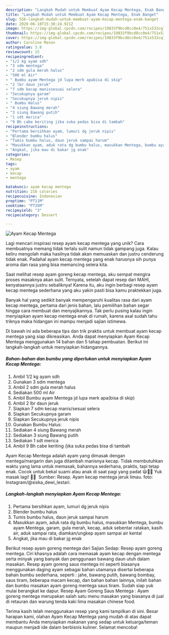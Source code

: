 ```yaml
---
description: "Langkah Mudah untuk Membuat Ayam Kecap Mentega, Enak Banget"
title: "Langkah Mudah untuk Membuat Ayam Kecap Mentega, Enak Banget"
slug: 556-langkah-mudah-untuk-membuat-ayam-kecap-mentega-enak-banget
date: 2020-06-18T15:30:24.921Z
image: https://img-global.cpcdn.com/recipes/19833f9bcd8cc0e4/751x532cq70/ayam-kecap-mentega-foto-resep-utama.jpg
thumbnail: https://img-global.cpcdn.com/recipes/19833f9bcd8cc0e4/751x532cq70/ayam-kecap-mentega-foto-resep-utama.jpg
cover: https://img-global.cpcdn.com/recipes/19833f9bcd8cc0e4/751x532cq70/ayam-kecap-mentega-foto-resep-utama.jpg
author: Caroline Mason
ratingvalue: 3.8
reviewcount: 15
recipeingredient:
- "1/2 kg ayam sdh"
- "3 sdm mentega"
- "2 sdm gula merah halus"
- "500 ml Air"
- " Bumbu ayam Mentega jd lupa merk apabisa di skip"
- "2 lbr daun jeruk"
- "7 sdm kecap manissesuai selera"
- "Secukupnya garam"
- "Secukupnya jeruk nipis"
- " Bumbu Halus"
- "4 siung Bawang merah"
- "3 siung Bawang putih"
- "1 sdt merica"
- "9 Bh cabe keriting jika suka pedas bisa di tambah"
recipeinstructions:
- "Pertama bersihkan ayam, lumuri dg jeruk nipis"
- "Blender bumbu halus"
- "Tumis bumbu halus, daun jeruk sampai harum"
- "Masukkan ayam, aduk rata dg bumbu halus, masukkan Mentega, bumbu ayam Mentega, garam, gula merah, kecap, aduk sebentar ratakan, kasih air, aduk sampai rata, diamkan/ungkep ayam sampai air kental"
- "Angkat, jika mau di bakar jg enak"
categories:
- Resep
tags:
- ayam
- kecap
- mentega

katakunci: ayam kecap mentega 
nutrition: 216 calories
recipecuisine: Indonesian
preptime: "PT11M"
cooktime: "PT35M"
recipeyield: "3"
recipecategory: Dessert

---
```



![Ayam Kecap Mentega](https://img-global.cpcdn.com/recipes/19833f9bcd8cc0e4/751x532cq70/ayam-kecap-mentega-foto-resep-utama.jpg)

Lagi mencari inspirasi resep ayam kecap mentega yang unik? Cara membuatnya memang tidak terlalu sulit namun tidak gampang juga. Kalau keliru mengolah maka hasilnya tidak akan memuaskan dan justru cenderung tidak enak. Padahal ayam kecap mentega yang enak harusnya sih punya aroma dan rasa yang bisa memancing selera kita.

Saat melihat resep ayam goreng kecap mentega, aku sempat mengira proses masaknya akan sulit. Ternyata, setelah dapat resep dari MAHI, kenyataannya justru sebaliknya! Karena itu, aku ingin berbagi resep ayam kecap mentega sederhana yang aku yakin pasti bisa kamu praktekkan juga.

Banyak hal yang sedikit banyak mempengaruhi kualitas rasa dari ayam kecap mentega, pertama dari jenis bahan, lalu pemilihan bahan segar hingga cara membuat dan menyajikannya. Tak perlu pusing kalau ingin menyiapkan ayam kecap mentega enak di rumah, karena asal sudah tahu triknya maka hidangan ini mampu menjadi sajian istimewa.


Di bawah ini ada beberapa tips dan trik praktis untuk membuat ayam kecap mentega yang siap dikreasikan. Anda dapat menyiapkan Ayam Kecap Mentega menggunakan 14 bahan dan 5 tahap pembuatan. Berikut ini langkah-langkah untuk menyiapkan hidangannya.

<!--inarticleads1-->

##### Bahan-bahan dan bumbu yang diperlukan untuk menyiapkan Ayam Kecap Mentega:

1. Ambil 1/2 kg ayam sdh
1. Gunakan 3 sdm mentega
1. Ambil 2 sdm gula merah halus
1. Sediakan 500 ml Air
1. Ambil  Bumbu ayam Mentega jd lupa merk apa(bisa di skip)
1. Ambil 2 lbr daun jeruk
1. Siapkan 7 sdm kecap manis/sesuai selera
1. Siapkan Secukupnya garam
1. Siapkan Secukupnya jeruk nipis
1. Gunakan  Bumbu Halus:
1. Sediakan 4 siung Bawang merah
1. Sediakan 3 siung Bawang putih
1. Sediakan 1 sdt merica
1. Ambil 9 Bh cabe keriting /jika suka pedas bisa di tambah


Ayam Kecap Mentega adalah ayam yang dimasak dengan mentega/margarin dan juga ditambah manisnya kecap. Tidak membutuhkan waktu yang lama untuk memasak, bahannya sederhana, praktis, tapi tetap enak. Cocok untuk bekal suami atau anak di saat pagi yang padat 😃👍🏻 Yuk masak lagi! 👩‍🍳 ️ Sumber: Resep. Ayam kecap mentega jeruk limau. foto: Instagram/@siska_dewi_lestari. 

<!--inarticleads2-->

##### Langkah-langkah menyiapkan Ayam Kecap Mentega:

1. Pertama bersihkan ayam, lumuri dg jeruk nipis
1. Blender bumbu halus
1. Tumis bumbu halus, daun jeruk sampai harum
1. Masukkan ayam, aduk rata dg bumbu halus, masukkan Mentega, bumbu ayam Mentega, garam, gula merah, kecap, aduk sebentar ratakan, kasih air, aduk sampai rata, diamkan/ungkep ayam sampai air kental
1. Angkat, jika mau di bakar jg enak


Berikut resep ayam goreng mentega dari Sajian Sedap: Resep ayam goreng mentega. Ciri khasnya adalah cara memasak ayam kecap dengan mentega serta minyak yang banyak dan penggunaan bawang daun utuh dalam masakan. Resep ayam goreng saus mentega ini seperti biasanya menggunakan daging ayam sebagai bahan utamanya disertai beberapa bahan bumbu sederhana, seperti : jahe, bawang putih, bawang bombay, saus tiram, beberapa macam kecap, dan bahan bahan lainnya, inilah bahan dan bumbu masakan ayam goreng mentega saus tiram. Sudah siap yuk mulai berangkat ke dapur. Resep Ayam Goreng Saus Mentega : Ayam goreng mentega merupakan salah satu menu masakan yang biasanya di jual di retauran dan warung tenda kaki lima masakan chinese food. 

Terima kasih telah menggunakan resep yang kami tampilkan di sini. Besar harapan kami, olahan Ayam Kecap Mentega yang mudah di atas dapat membantu Anda menyiapkan makanan yang sedap untuk keluarga/teman maupun menjadi ide dalam berbisnis kuliner. Selamat mencoba!
